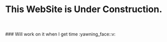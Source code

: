 # This WebSite is Under Construction.
<br>
<br>
### Will work on it when I get time :yawning_face::v:
<br>
<br>
<br>
<br>
<br>
<br>
<br>
<br>
<br>
<br>
<br>
<br>




